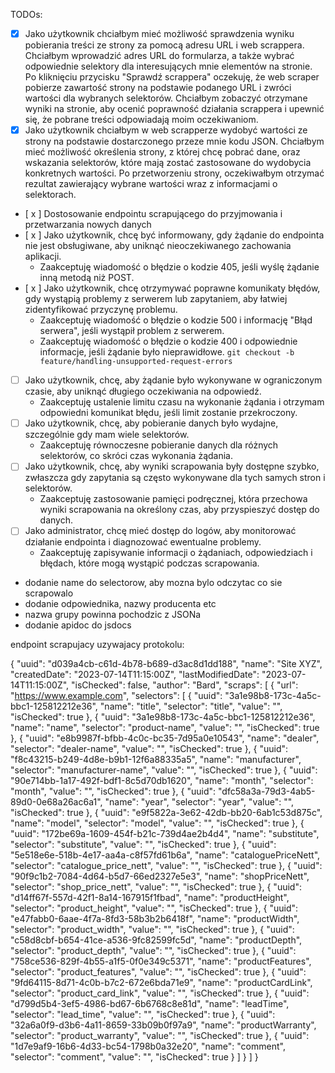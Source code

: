 TODOs:
- [x] Jako użytkownik chciałbym mieć możliwość sprawdzenia wyniku pobierania treści ze strony za pomocą adresu URL i web scrappera. Chciałbym wprowadzić adres URL do formularza, a także wybrać odpowiednie selektory dla interesujących mnie elementów na stronie. Po kliknięciu przycisku "Sprawdź scrappera" oczekuję, że web scraper pobierze zawartość strony na podstawie podanego URL i zwróci wartości dla wybranych selektorów. Chciałbym zobaczyć otrzymane wyniki na stronie, aby ocenić poprawność działania scrappera i upewnić się, że pobrane treści odpowiadają moim oczekiwaniom.
- [x] Jako użytkownik chciałbym w web scrapperze wydobyć wartości ze strony na podstawie dostarczonego przeze mnie kodu JSON. Chciałbym mieć możliwość określenia strony, z której chcę pobrać dane, oraz wskazania selektorów, które mają zostać zastosowane do wydobycia konkretnych wartości. Po przetworzeniu strony, oczekiwałbym otrzymać rezultat zawierający wybrane wartości wraz z informacjami o selektorach.
- [ x ] Dostosowanie endpointu scrapującego do przyjmowania i przetwarzania nowych danych
- [ x ] Jako użytkownik, chcę być informowany, gdy żądanie do endpointa nie jest obsługiwane, aby uniknąć nieoczekiwanego zachowania aplikacji.
  - Zaakceptuję wiadomość o błędzie o kodzie 405, jeśli wyślę żądanie inną metodą niż POST.
- [ x ] Jako użytkownik, chcę otrzymywać poprawne komunikaty błędów, gdy wystąpią problemy z serwerem lub zapytaniem, aby łatwiej zidentyfikować przyczynę problemu.
  - Zaakceptuję wiadomość o błędzie o kodzie 500 i informację "Błąd serwera", jeśli wystąpił problem z serwerem.
  - Zaakceptuję wiadomość o błędzie o kodzie 400 i odpowiednie informacje, jeśli żądanie było nieprawidłowe.
`git checkout -b feature/handling-unsupported-request-errors`
- [ ] Jako użytkownik, chcę, aby żądanie było wykonywane w ograniczonym czasie, aby uniknąć długiego oczekiwania na odpowiedź.
  - Zaakceptuję ustalenie limitu czasu na wykonanie żądania i otrzymam odpowiedni komunikat błędu, jeśli limit zostanie przekroczony.
- [ ] Jako użytkownik, chcę, aby pobieranie danych było wydajne, szczególnie gdy mam wiele selektorów.
  - Zaakceptuję równoczesne pobieranie danych dla różnych selektorów, co skróci czas wykonania żądania.
- [ ] Jako użytkownik, chcę, aby wyniki scrapowania były dostępne szybko, zwłaszcza gdy zapytania są często wykonywane dla tych samych stron i selektorów.
  - Zaakceptuję zastosowanie pamięci podręcznej, która przechowa wyniki scrapowania na określony czas, aby przyspieszyć dostęp do danych.
- [ ] Jako administrator, chcę mieć dostęp do logów, aby monitorować działanie endpointa i diagnozować ewentualne problemy.
  - Zaakceptuję zapisywanie informacji o żądaniach, odpowiedziach i błędach, które mogą wystąpić podczas scrapowania.


- dodanie name do selectorow, aby mozna bylo odczytac co sie scrapowalo
- dodanie odpowiednika, nazwy producenta etc
- nazwa grupy powinna pochodzic z JSONa
- dodanie apidoc do jsdocs

endpoint scrapujacy uzywajacy protokolu:

{
  "uuid": "d039a4cb-c61d-4b78-b689-d3ac8d1dd188",
  "name": "Site XYZ",
  "createdDate": "2023-07-14T11:15:00Z",
  "lastModifiedDate": "2023-07-14T11:15:00Z",
  "isChecked": false,
  "author": "Bard",
  "scraps": [
    {
      "url": "https://www.example.com",
      "selectors": [
                {
          "uuid": "3a1e98b8-173c-4a5c-bbc1-125812212e36",
          "name": "title",
          "selector": "title",
          "value": "",
          "isChecked": true
        },
        {
          "uuid": "3a1e98b8-173c-4a5c-bbc1-125812212e36",
          "name": "name",
          "selector": "product-name",
          "value": "",
          "isChecked": true
        },
        {
          "uuid": "e8b9987f-bfbb-4c0c-bc35-7d95a0e10543",
          "name": "dealer",
          "selector": "dealer-name",
          "value": "",
          "isChecked": true
        },
        {
          "uuid": "f8c43215-b249-4d8e-b9b1-12f6a88335a5",
          "name": "manufacturer",
          "selector": "manufacturer-name",
          "value": "",
          "isChecked": true
        },
        {
          "uuid": "90e714bb-1a17-492f-bdf1-8c5d70db1620",
          "name": "month",
          "selector": "month",
          "value": "",
          "isChecked": true
        },
        {
          "uuid": "dfc58a3a-79d3-4ab5-89d0-0e68a26ac6a1",
          "name": "year",
          "selector": "year",
          "value": "",
          "isChecked": true
        },
        {
          "uuid": "e9f5822a-3e62-42db-bb20-6ab1c53d875c",
          "name": "model",
          "selector": "model",
          "value": "",
          "isChecked": true
        },
        {
          "uuid": "172be69a-1609-454f-b21c-739d4ae2b4d4",
          "name": "substitute",
          "selector": "substitute",
          "value": "",
          "isChecked": true
        },
        {
          "uuid": "5e518e6e-518b-4e17-aa4a-c8f57fd61b6a",
          "name": "cataloguePriceNett",
          "selector": "catalogue_price_nett",
          "value": "",
          "isChecked": true
        },
        {
          "uuid": "90f9c1b2-7084-4d64-b5d7-66ed2327e5e3",
          "name": "shopPriceNett",
          "selector": "shop_price_nett",
          "value": "",
          "isChecked": true
        },
        {
          "uuid": "d14ff67f-557d-42f1-8a14-167915f1fbad",
          "name": "productHeight",
          "selector": "product_height",
          "value": "",
          "isChecked": true
        },
        {
          "uuid": "e47fabb0-6aae-4f7a-8fd3-58b3b2b6418f",
          "name": "productWidth",
          "selector": "product_width",
          "value": "",
          "isChecked": true
        },
        {
          "uuid": "c58d8cbf-b654-41ce-a536-9fc82599fc5d",
          "name": "productDepth",
          "selector": "product_depth",
          "value": "",
          "isChecked": true
        },
        {
          "uuid": "758ce536-829f-4b55-a1f5-0f0e349c5371",
          "name": "productFeatures",
          "selector": "product_features",
          "value": "",
          "isChecked": true
        },
        {
          "uuid": "9fd64115-8d71-4c0b-b7c2-672e6bda71e9",
          "name": "productCardLink",
          "selector": "product_card_link",
          "value": "",
          "isChecked": true
        },
        {
          "uuid": "d799d5b4-3ef5-4986-bd67-6b6768c8e81d",
          "name": "leadTime",
          "selector": "lead_time",
          "value": "",
          "isChecked": true
        },
        {
          "uuid": "32a6a0f9-d3b6-4a11-8659-33b09b0f97a9",
          "name": "productWarranty",
          "selector": "product_warranty",
          "value": "",
          "isChecked": true
        },
        {
          "uuid": "1d7e9af9-16b6-4d33-bc54-1798b0a32e20",
          "name": "comment",
          "selector": "comment",
          "value": "",
          "isChecked": true
        }
      ]
    }
  ]
}
